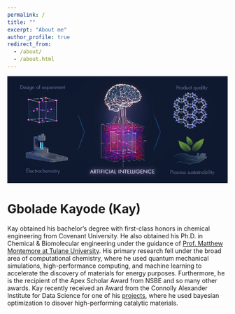 ```yaml
---
permalink: /
title: ""
excerpt: "About me"
author_profile: true
redirect_from: 
  - /about/
  - /about.html
---
```

![title](/images/web_img1.jpeg)
# Gbolade Kayode (Kay)
Kay obtained his bachelor’s degree with first-class honors in chemical engineering from Covenant University. He also obtained his Ph.D. in Chemical & Biomolecular  engineering under the guidance of [Prof. Matthew Montemore at Tulane University](https://www.montemoregroup.org/). His primary research fell under the broad area of computational chemistry, where he used quantum mechanical simulations, high-performance computing, and machine learning to accelerate the discovery of materials for energy purposes. Furthermore, he is the recipient of the Apex Scholar Award from NSBE and so many other awards. Kay recently received an Award from the Connolly Alexander Institute for Data Science for one of his [projects](https://gkayode.com/projects/), where he used bayesian optimization to disover high-performing catalytic materials.